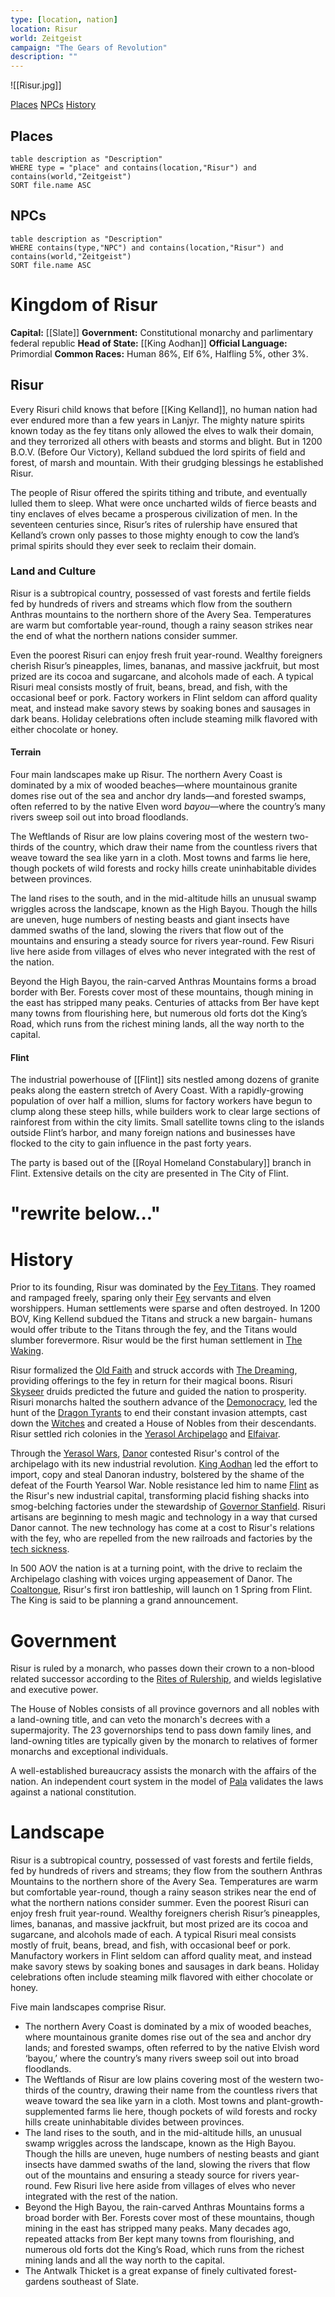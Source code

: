 ```yaml
---
type: [location, nation]
location: Risur
world: Zeitgeist 
campaign: "The Gears of Revolution"
description: ""
---
```

![[Risur.jpg]]

<span class="nav">[Places](#Places) [NPCs](#NPCs) [History](#History)</span>

## Places
```dataview
table description as "Description"
WHERE type = "place" and contains(location,"Risur") and contains(world,"Zeitgeist")
SORT file.name ASC
```

## NPCs
```dataview
table description as "Description"
WHERE contains(type,"NPC") and contains(location,"Risur") and contains(world,"Zeitgeist")
SORT file.name ASC
```

# Kingdom of Risur
**Capital:** [[Slate]]
**Government:** Constitutional monarchy and parlimentary federal republic
**Head of State:** [[King Aodhan]]
**Official Language:** Primordial
**Common Races:** Human 86%, Elf 6%, Halfling 5%, other 3%.

## Risur
Every Risuri child knows that before [[King Kelland]], no human nation had ever endured more than a few years in Lanjyr. The mighty nature spirits known today as the fey titans only allowed the elves to walk their domain, and they terrorized all others with beasts and storms and blight. But in 1200 B.O.V. (Before Our Victory), Kelland subdued the lord spirits of field and forest, of marsh and mountain. With their grudging blessings he established Risur. 

The people of Risur offered the spirits tithing and tribute, and eventually lulled them to sleep. What were once uncharted wilds of fierce beasts and tiny enclaves of elves became a prosperous civilization of men. In the seventeen centuries since, Risur’s rites of rulership have ensured that Kelland’s crown only passes to those mighty enough to cow the land’s primal spirits should they ever seek to reclaim their domain.

### Land and Culture
Risur is a subtropical country, possessed of vast forests and fertile fields fed by hundreds of rivers and streams which flow from the southern Anthras mountains to the northern shore of the Avery Sea. Temperatures are warm but comfortable year-round, though a rainy season strikes near the end of what the northern nations consider summer.

Even the poorest Risuri can enjoy fresh fruit year-round. Wealthy foreigners cherish Risur’s pineapples, limes, bananas, and massive jackfruit, but most prized are its cocoa and sugarcane, and alcohols made of each. A typical Risuri meal consists mostly of fruit, beans, bread, and fish, with the occasional beef or pork. Factory workers in Flint seldom can afford quality meat, and instead make savory stews by soaking bones and sausages in dark beans. Holiday celebrations often include steaming milk flavored with either chocolate or honey.

#### Terrain
Four main landscapes make up Risur. The northern Avery Coast is dominated by a mix of wooded beaches—where mountainous granite domes rise out of the sea and anchor dry lands—and forested swamps, often referred to by the native Elven word *bayou*—where the country’s many rivers sweep soil out into broad floodlands.

The Weftlands of Risur are low plains covering most of the western two-thirds of the country, which draw their name from the countless rivers that weave toward the sea like yarn in a cloth. Most towns and farms lie here, though pockets of wild forests and rocky hills create uninhabitable divides between provinces.

The land rises to the south, and in the mid-altitude hills an unusual swamp wriggles across the landscape, known as the High Bayou. Though the hills are uneven, huge numbers of nesting beasts and giant insects have dammed swaths of the land, slowing the rivers that flow out of the mountains and ensuring a steady source for rivers year-round. Few Risuri live here aside from villages of elves who never integrated with the rest of the nation.

Beyond the High Bayou, the rain-carved Anthras Mountains forms a broad border with Ber. Forests cover most of these mountains, though mining in the east has stripped many peaks. Centuries of attacks from Ber have kept many towns from flourishing here, but numerous old forts dot the King’s Road, which runs from the richest mining lands, all the way north to the capital.

#### Flint
The industrial powerhouse of [[Flint]] sits nestled among dozens of granite peaks along the eastern stretch of Avery Coast. With a rapidly-growing population of over half a million, slums for factory workers have begun to clump along these steep hills, while builders work to clear large sections of rainforest from within the city limits. Small satellite towns cling to the islands outside Flint’s harbor, and many foreign nations and businesses have flocked to the city to gain influence in the past forty years.

The party is based out of the [[Royal Homeland Constabulary]] branch in Flint. Extensive details on the city are presented in The City of Flint.





# "rewrite below..."




# **History**

Prior to its founding, Risur was dominated by the [Fey Titans](https://zeitgeist-age-of-enlightenment.tiddlyhost.com/#Fey%20Titans). They roamed and rampaged freely, sparing only their [Fey](https://zeitgeist-age-of-enlightenment.tiddlyhost.com/#Risuri%20Fey) servants and elven worshippers. Human settlements were sparse and often destroyed. In 1200 BOV, King Kellend subdued the Titans and struck a new bargain- humans would offer tribute to the Titans through the fey, and the Titans would slumber forevermore. Risur would be the first human settlement in [The Waking](https://zeitgeist-age-of-enlightenment.tiddlyhost.com/#The%20Waking).

Risur formalized the [Old Faith](https://zeitgeist-age-of-enlightenment.tiddlyhost.com/#Old%20Faith) and struck accords with [The Dreaming](https://zeitgeist-age-of-enlightenment.tiddlyhost.com/#The%20Dreaming), providing offerings to the fey in return for their magical boons. Risuri [Skyseer](https://zeitgeist-age-of-enlightenment.tiddlyhost.com/#Skyseer) druids predicted the future and guided the nation to prosperity. Risuri monarchs halted the southern advance of the [Demonocracy](https://zeitgeist-age-of-enlightenment.tiddlyhost.com/#Demonocracy), led the hunt of the [Dragon Tyrants](https://zeitgeist-age-of-enlightenment.tiddlyhost.com/#Dragon%20Tyrants) to end their constant invasion attempts, cast down the [Witches](https://zeitgeist-age-of-enlightenment.tiddlyhost.com/#Witches) and created a House of Nobles from their descendants. Risur settled rich colonies in the [Yerasol Archipelago](https://zeitgeist-age-of-enlightenment.tiddlyhost.com/#Yerasol%20Archipelago) and [Elfaivar](https://zeitgeist-age-of-enlightenment.tiddlyhost.com/#Elfaivar).

Through the [Yerasol Wars](https://zeitgeist-age-of-enlightenment.tiddlyhost.com/#Yerasol%20Wars), [Danor](https://zeitgeist-age-of-enlightenment.tiddlyhost.com/#Danor) contested Risur's control of the archipelago with its new industrial revolution. [King Aodhan](https://zeitgeist-age-of-enlightenment.tiddlyhost.com/#King%20Aodhan) led the effort to import, copy and steal Danoran industry, bolstered by the shame of the defeat of the Fourth Yearsol War. Noble resistance led him to name [Flint](https://zeitgeist-age-of-enlightenment.tiddlyhost.com/#Flint) as the Risur's new industrial capital, transforming placid fishing shacks into smog-belching factories under the stewardship of [Governor Stanfield](https://zeitgeist-age-of-enlightenment.tiddlyhost.com/#Roland%20Stanfield). Risuri artisans are beginning to mesh magic and technology in a way that cursed Danor cannot. The new technology has come at a cost to Risur's relations with the fey, who are repelled from the new railroads and factories by the [tech sickness](https://zeitgeist-age-of-enlightenment.tiddlyhost.com/#Cauldron%20Curse).

In 500 AOV the nation is at a turning point, with the drive to reclaim the Archipelago clashing with voices urging appeasement of Danor. The [Coaltongue](https://zeitgeist-age-of-enlightenment.tiddlyhost.com/#Coaltongue), Risur's first iron battleship, will launch on 1 Spring from Flint. The King is said to be planning a grand announcement.

# **Government**

Risur is ruled by a monarch, who passes down their crown to a non-blood related successor according to the [Rites of Rulership](https://zeitgeist-age-of-enlightenment.tiddlyhost.com/#Rites%20of%20Rulership), and wields legislative and executive power.

The House of Nobles consists of all province governors and all nobles with a land-owning title, and can veto the monarch's decrees with a supermajority. The 23 governorships tend to pass down family lines, and land-owning titles are typically given by the monarch to relatives of former monarchs and exceptional individuals.

A well-established bureaucracy assists the monarch with the affairs of the nation. An independent court system in the model of [Pala](https://zeitgeist-age-of-enlightenment.tiddlyhost.com/#Pala) validates the laws against a national constitution.

# **Landscape**

Risur is a subtropical country, possessed of vast forests and fertile fields, fed by hundreds of rivers and streams; they flow from the southern Anthras Mountains to the northern shore of the Avery Sea. Temperatures are warm but comfortable year-round, though a rainy season strikes near the end of what the northern nations consider summer. Even the poorest Risuri can enjoy fresh fruit year-round. Wealthy foreigners cherish Risur’s pineapples, limes, bananas, and massive jackfruit, but most prized are its cocoa and sugarcane, and alcohols made of each. A typical Risuri meal consists mostly of fruit, beans, bread, and fish, with occasional beef or pork. Manufactory workers in Flint seldom can afford quality meat, and instead make savory stews by soaking bones and sausages in dark beans. Holiday celebrations often include steaming milk flavored with either chocolate or honey.

Five main landscapes comprise Risur.

-   The northern Avery Coast is dominated by a mix of wooded beaches, where mountainous granite domes rise out of the sea and anchor dry lands; and forested swamps, often referred to by the native Elvish word ‘bayou,’ where the country’s many rivers sweep soil out into broad floodlands.
-   The Weftlands of Risur are low plains covering most of the western two-thirds of the country, drawing their name from the countless rivers that weave toward the sea like yarn in a cloth. Most towns and plant-growth-supplemented farms lie here, though pockets of wild forests and rocky hills create uninhabitable divides between provinces.
-   The land rises to the south, and in the mid-altitude hills, an unusual swamp wriggles across the landscape, known as the High Bayou. Though the hills are uneven, huge numbers of nesting beasts and giant insects have dammed swaths of the land, slowing the rivers that flow out of the mountains and ensuring a steady source for rivers year-round. Few Risuri live here aside from villages of elves who never integrated with the rest of the nation.
-   Beyond the High Bayou, the rain-carved Anthras Mountains forms a broad border with Ber. Forests cover most of these mountains, though mining in the east has stripped many peaks. Many decades ago, repeated attacks from Ber kept many towns from flourishing, and numerous old forts dot the King’s Road, which runs from the richest mining lands and all the way north to the capital.
-   The Antwalk Thicket is a great expanse of finely cultivated forest-gardens southeast of Slate.